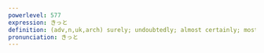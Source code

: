 ```yaml
---
powerlevel: 577
expression: きっと
definition: (adv,n,uk,arch) surely; undoubtedly; almost certainly; most likely (e.g. 90 percent); sternly; severely; (P)
pronunciation: きっと
---
```

